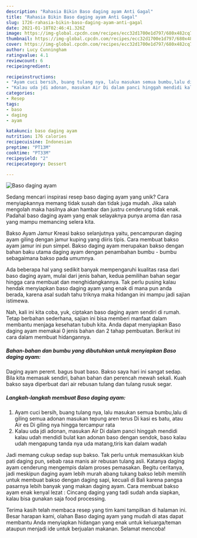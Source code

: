 ```yaml
---
description: "Rahasia Bikin Baso daging ayam Anti Gagal"
title: "Rahasia Bikin Baso daging ayam Anti Gagal"
slug: 1726-rahasia-bikin-baso-daging-ayam-anti-gagal
date: 2021-01-18T02:46:41.326Z
image: https://img-global.cpcdn.com/recipes/ecc32d1700e1d797/680x482cq70/baso-daging-ayam-foto-resep-utama.jpg
thumbnail: https://img-global.cpcdn.com/recipes/ecc32d1700e1d797/680x482cq70/baso-daging-ayam-foto-resep-utama.jpg
cover: https://img-global.cpcdn.com/recipes/ecc32d1700e1d797/680x482cq70/baso-daging-ayam-foto-resep-utama.jpg
author: Lucy Cunningham
ratingvalue: 4.1
reviewcount: 6
recipeingredient:

recipeinstructions:
- "Ayam cuci bersih, buang tulang nya, lalu masukan semua bumbu,lalu di giling semua adonan masukan tepung aren terus Di kasi es batu, atau Air es Di giling nya hingga tercampur rata"
- "Kalau uda jdi adonan, masukan Air Di dalam panci hinggah mendidi kalau udah mendidi bulat kan adonan baso dengan sendok, baso kalau udah mengapung tanda nya uda matang,tiris kan dalam wadah"
categories:
- Resep
tags:
- baso
- daging
- ayam

katakunci: baso daging ayam 
nutrition: 176 calories
recipecuisine: Indonesian
preptime: "PT13M"
cooktime: "PT33M"
recipeyield: "2"
recipecategory: Dessert

---
```



![Baso daging ayam](https://img-global.cpcdn.com/recipes/ecc32d1700e1d797/680x482cq70/baso-daging-ayam-foto-resep-utama.jpg)

Sedang mencari inspirasi resep baso daging ayam yang unik? Cara menyiapkannya memang tidak susah dan tidak juga mudah. Jika salah mengolah maka hasilnya akan hambar dan justru cenderung tidak enak. Padahal baso daging ayam yang enak selayaknya punya aroma dan rasa yang mampu memancing selera kita.

Bakso Ayam Jamur Kreasi bakso selanjutnya yaitu, pencampuran daging ayam giling dengan jamur kuping yang diiris tipis. Cara membuat bakso ayam jamur ini pun simpel. Bakso daging ayam merupakan bakso dengan bahan baku utama daging ayam dengan penambahan bumbu - bumbu sebagaimana bakso pada umumnya.

Ada beberapa hal yang sedikit banyak mempengaruhi kualitas rasa dari baso daging ayam, mulai dari jenis bahan, kedua pemilihan bahan segar hingga cara membuat dan menghidangkannya. Tak perlu pusing kalau hendak menyiapkan baso daging ayam yang enak di mana pun anda berada, karena asal sudah tahu triknya maka hidangan ini mampu jadi sajian istimewa.


Nah, kali ini kita coba, yuk, ciptakan baso daging ayam sendiri di rumah. Tetap berbahan sederhana, sajian ini bisa memberi manfaat dalam membantu menjaga kesehatan tubuh kita. Anda dapat menyiapkan Baso daging ayam memakai 0 jenis bahan dan 2 tahap pembuatan. Berikut ini cara dalam membuat hidangannya.

<!--inarticleads1-->

##### Bahan-bahan dan bumbu yang dibutuhkan untuk menyiapkan Baso daging ayam:



Daging ayam perent. bagus buat baso. Bakso saya hari ini sangat sedap. Bila kita memasak sendiri, bahan bahan dan perencah mewah sekali. Kuah bakso saya diperbuat dari air rebusan tulang dan tulang rusuk segar. 

<!--inarticleads2-->

##### Langkah-langkah membuat Baso daging ayam:

1. Ayam cuci bersih, buang tulang nya, lalu masukan semua bumbu,lalu di giling semua adonan masukan tepung aren terus Di kasi es batu, atau Air es Di giling nya hingga tercampur rata
1. Kalau uda jdi adonan, masukan Air Di dalam panci hinggah mendidi kalau udah mendidi bulat kan adonan baso dengan sendok, baso kalau udah mengapung tanda nya uda matang,tiris kan dalam wadah


Jadi memang cukup sedap sup bakso. Tak perlu untuk memasukkan kiub pati daging pun, sebab rasa manis air rebusan tulang asli. Katanya daging ayam cenderung mengempis dalam proses pemasakan. Begitu ceritanya, jadi meskipun daging ayam lebih murah abang tukang bakso lebih memilih untuk membuat bakso dengan daging sapi, kecuali di Bali karena pangsa pasarnya lebih banyak yang makan daging ayam. Cara membuat bakso ayam enak kenyal lezat : Cincang daging yang tadi sudah anda siapkan, kalau bisa gunakan saja food processing. 

Terima kasih telah membaca resep yang tim kami tampilkan di halaman ini. Besar harapan kami, olahan Baso daging ayam yang mudah di atas dapat membantu Anda menyiapkan hidangan yang enak untuk keluarga/teman ataupun menjadi ide untuk berjualan makanan. Selamat mencoba!

